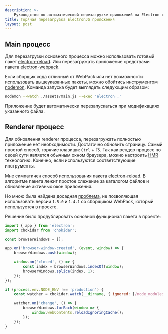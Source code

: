 ```yaml
---
description: >-
    Руководство по автоматической перезагрузке приложений на Electron с помощью пакетов electron-reload и electron-webpack. Обход проблем с совместимостью и использование HMR для renderer процесса.
title: Горячая перезагрузка ElectronJS приложения
layout: post
---
```


## Main процесс

Для перезагрузки основного процесса можно использовать готовый пакет [electron-reload]. Или перезагружать приложение средствами пакета [electron-webpack].

Если сборщик кода отличный от WebPack или нет возможности использовать вышеуказанные пакеты, можно обойтись инструментом [nodemon]. Команда запуска будет
выглядеть следующим образом:

```bash
nodemon --watch ./assets/main.js --exec 'electron .'
```

Приложение будет автоматически перезапускаться при модификациях указанного файла.

## Renderer процесс

Для обновления renderer процесса, перезагружать полностью приложение нет необходимости. Достаточно обновить страницу. Самый простой способ, горячие
клавиши: `Ctrl` + `F5`. Так как рендер процесс по своей сути является обычным окном браузера, можно настроить [HMR] технологию. Конечно, если используются
соответствующие инструменты.

Мне симпатичен способ использования пакета [electron-reload]. В алгоритме пакета лежит простое слежение за каталогом файлов и обновление активных окон
приложения.

Но мною была найдена досадная [проблема], не позволяющая использовать версии `1.5.0` и `1.4.1` со сборщиком WebPack, который используется в проекте.

Решение было продублировать основной функционал пакета в проекте:

```javascript
import { app } from 'electron';
import chokidar from 'chokidar';

const browserWindows = [];

app.on('browser-window-created', (event, window) => {
    browserWindows.push(window);

    window.on('closed', () => {
        const index = browserWindows.indexOf(window);
        browserWindows.splice(index, 1);
    });
});

if (process.env.NODE_ENV !== 'production') {
    const watcher = chokidar.watch(__dirname, { ignored: [/node_modules|[/\\]\./] });

    watcher.on('change', () => {
        browserWindows.forEach(window => {
            window.webContents.reloadIgnoringCache();
        });
    });
}
```

[HMR]: https://webpack.js.org/concepts/hot-module-replacement/

[electron-reload]: https://www.npmjs.com/package/electron-reload

[electron-webpack]: https://www.npmjs.com/package/electron-webpack

[nodemon]: https://www.npmjs.com/package/nodemon

[проблема]: https://github.com/yan-foto/electron-reload/issues/66
